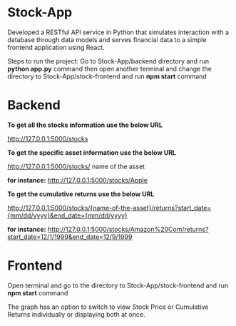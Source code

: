 # Stock-App
Developed a RESTful API service in Python that simulates interaction with a database through data models and serves financial data to a simple frontend application using  React.

Steps to run the project:
Go to Stock-App/backend directory and run **python app.py** command
then open another terminal and change the directory to Stock-App/stock-frontend and run **npm start** command

# Backend

**To get all the stocks information use the below URL**

http://127.0.0.1:5000/stocks

**To get the specific asset information use the below URL**

http://127.0.0.1:5000/stocks/ name of the asset

**for instance:** http://127.0.0.1:5000/stocks/Apple

**To get the cumulative returns use the below URL**

http://127.0.0.1:5000/stocks/{name-of-the-asset}/returns?start_date={mm/dd/yyyy}&end_date={mm/dd/yyyy}

**for instance:** http://127.0.0.1:5000/stocks/Amazon%20Com/returns?start_date=12/1/1999&end_date=12/9/1999

# Frontend

Open terminal and go to the directory to Stock-App/stock-frontend and run **npm start** command

The graph has an option to switch to view Stock Price or Cumulative Returns individually or displaying both at once.








